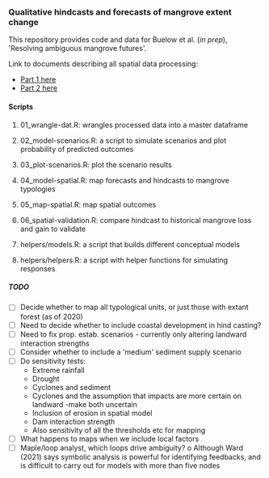 ### Qualitative hindcasts and forecasts of mangrove extent change

This repository provides code and data for Buelow et al. (*in prep*), 'Resolving ambiguous mangrove futures'.

Link to documents describing all spatial data processing:

-   [Part 1 here](https://mangrove-climate-risk-mapping.netlify.app/)
-   [Part 2 here](https://mangrove-climate-risk-mapping-2.netlify.app/)

#### Scripts

1.  01_wrangle-dat.R: wrangles processed data into a master dataframe

2.  02_model-scenarios.R: a script to simulate scenarios and plot probability of predicted outcomes

3.  03_plot-scenarios.R: plot the scenario results

4.  04_model-spatial.R: map forecasts and hindcasts to mangrove typologies

5.  05_map-spatial.R: map spatial outcomes

6.  06_spatial-validation.R: compare hindcast to historical mangrove loss and gain to validate

7.  helpers/models.R: a script that builds different conceptual models

8.  helpers/helpers.R: a script with helper functions for simulating responses

##### TODO

-   [ ] Decide whether to map all typological units, or just those with extant forest (as of 2020)
-   [ ] Need to decide whether to include coastal development in hind casting?
-   [ ] Need to fix prop. estab. scenarios - currently only altering landward interaction strengths
-   [ ] Consider whether to include a 'medium' sediment supply scenario
-   [ ] Do sensitivity tests:
    -   Extreme rainfall
    -   Drought
    -   Cyclones and sediment
    -   Cyclones and the assumption that impacts are more certain on landward -make both uncertain
    -   Inclusion of erosion in spatial model
    -   Dam interaction strength
    -   Also sensitivity of all the thresholds etc for mapping
-   [ ] What happens to maps when we include local factors
-   [ ] Maple/loop analyst, which loops drive ambiguity? o Although Ward (2021) says symbolic analysis is powerful for identifying feedbacks, and is difficult to carry out for models with more than five nodes
